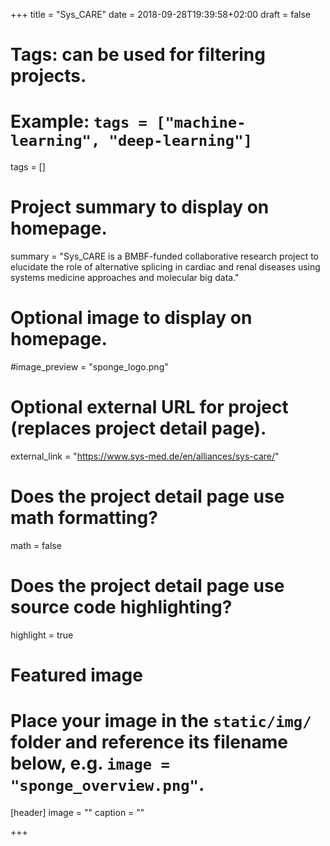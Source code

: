+++
title = "Sys_CARE"
date = 2018-09-28T19:39:58+02:00
draft = false

# Tags: can be used for filtering projects.
# Example: `tags = ["machine-learning", "deep-learning"]`
tags = []

# Project summary to display on homepage.
summary = "Sys_CARE is a BMBF-funded collaborative research project to elucidate the role of alternative splicing in cardiac and renal diseases using systems medicine approaches and molecular big data."

# Optional image to display on homepage.
#image_preview = "sponge_logo.png"

# Optional external URL for project (replaces project detail page).
external_link = "https://www.sys-med.de/en/alliances/sys-care/"

# Does the project detail page use math formatting?
math = false

# Does the project detail page use source code highlighting?
highlight = true

# Featured image
# Place your image in the `static/img/` folder and reference its filename below, e.g. `image = "sponge_overview.png"`.
[header]
image = ""
caption = ""

+++
